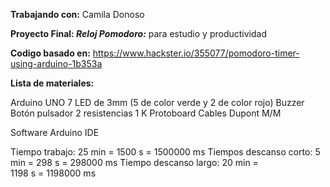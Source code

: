 **Trabajando con:** Camila Donoso

**Proyecto Final: _Reloj Pomodoro:_** para estudio y productividad

**Codigo basado en:** https://www.hackster.io/355077/pomodoro-timer-using-arduino-1b353a

**Lista de materiales:**

Arduino UNO
7 LED de 3mm (5 de color verde y 2 de color rojo)
Buzzer
Botón pulsador
2 resistencias 1 K
Protoboard 
Cables Dupont M/M

Software
Arduino IDE

Tiempo trabajo: 25 min = 1500 s = 1500000 ms
Tiempos descanso corto: 5 min = 298 s = 298000 ms
Tiempo descanso largo: 20 min = 1198 s = 1198000 ms
